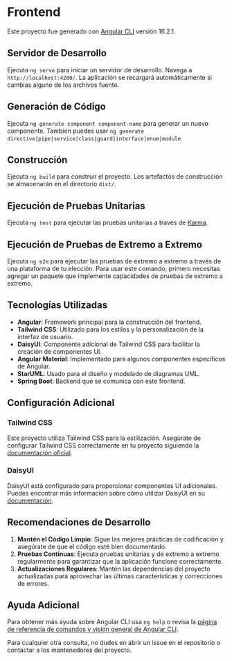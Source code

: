# Frontend

Este proyecto fue generado con [Angular CLI](https://github.com/angular/angular-cli) versión 16.2.1.

## Servidor de Desarrollo

Ejecuta `ng serve` para iniciar un servidor de desarrollo. Navega a `http://localhost:4200/`. La aplicación se recargará automáticamente si cambias alguno de los archivos fuente.

## Generación de Código

Ejecuta `ng generate component component-name` para generar un nuevo componente. También puedes usar `ng generate directive|pipe|service|class|guard|interface|enum|module`.

## Construcción

Ejecuta `ng build` para construir el proyecto. Los artefactos de construcción se almacenarán en el directorio `dist/`.

## Ejecución de Pruebas Unitarias

Ejecuta `ng test` para ejecutar las pruebas unitarias a través de [Karma](https://karma-runner.github.io).

## Ejecución de Pruebas de Extremo a Extremo

Ejecuta `ng e2e` para ejecutar las pruebas de extremo a extremo a través de una plataforma de tu elección. Para usar este comando, primero necesitas agregar un paquete que implemente capacidades de pruebas de extremo a extremo.

## Tecnologías Utilizadas

- **Angular**: Framework principal para la construcción del frontend.
- **Tailwind CSS**: Utilizado para los estilos y la personalización de la interfaz de usuario.
- **DaisyUI**: Componente adicional de Tailwind CSS para facilitar la creación de componentes UI.
- **Angular Material**: Implementado para algunos componentes específicos de Angular.
- **StarUML**: Usado para el diseño y modelado de diagramas UML.
- **Spring Boot**: Backend que se comunica con este frontend.

## Configuración Adicional

### Tailwind CSS

Este proyecto utiliza Tailwind CSS para la estilización. Asegúrate de configurar Tailwind CSS correctamente en tu proyecto siguiendo la [documentación oficial](https://tailwindcss.com/docs).

### DaisyUI

DaisyUI está configurado para proporcionar componentes UI adicionales. Puedes encontrar más información sobre cómo utilizar DaisyUI en su [documentación](https://daisyui.com/docs).

## Recomendaciones de Desarrollo

1. **Mantén el Código Limpio**: Sigue las mejores prácticas de codificación y asegúrate de que el código esté bien documentado.
2. **Pruebas Continuas**: Ejecuta pruebas unitarias y de extremo a extremo regularmente para garantizar que la aplicación funcione correctamente.
3. **Actualizaciones Regulares**: Mantén las dependencias del proyecto actualizadas para aprovechar las últimas características y correcciones de errores.

## Ayuda Adicional

Para obtener más ayuda sobre Angular CLI usa `ng help` o revisa la [página de referencia de comandos y visión general de Angular CLI](https://angular.io/cli).

Para cualquier otra consulta, no dudes en abrir un issue en el repositorio o contactar a los mantenedores del proyecto.
